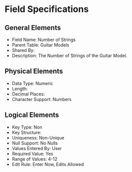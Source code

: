 # Field Specifications

## General Elements

- Field Name: Number of Strings
- Parent Table: Guitar Models
- Shared By: 
- Description: The Number of Strings of the Guitar Model.

## Physical Elements

- Data Type: Numeric
- Length: 
- Decimal Places: 
- Character Support: Numbers

## Logical Elements

- Key Type: Non
- Key Structure:
- Uniqueness: Non-Unique
- Null Support: No Nulls
- Values Entered By: User
- Required Value: Yes
- Range of Values: 4-12
- Edit Rule: Enter Now, Edits Allowed
